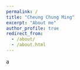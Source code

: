 ```yaml
---
permalink: /
title: "Cheung Chung Ming"
excerpt: "About me"
author_profile: true
redirect_from: 
  - /about/
  - /about.html
---
```



a

